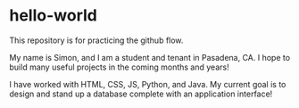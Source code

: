 # hello-world
This repository is for practicing the github flow.

My name is Simon, and I am a student and tenant in Pasadena, CA. I hope to build many useful projects in the coming months and years!

I have worked with HTML, CSS, JS, Python, and Java. My current goal is to design and stand up a database complete with an application interface!
